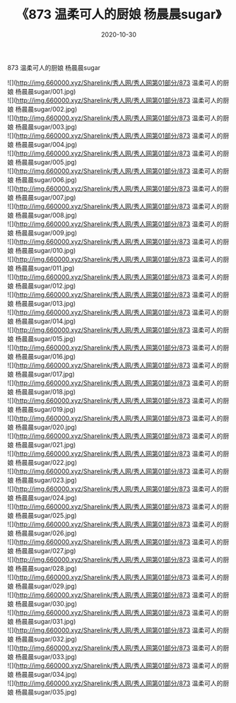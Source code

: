 ﻿---
layout: post
title:  《873 温柔可人的厨娘 杨晨晨sugar》
date:   2020-10-30
img: http://img.660000.xyz/Sharelink/秀人网/秀人网第01部分/873 温柔可人的厨娘 杨晨晨sugar/000.jpg
categories: [美女, 清纯, 唯美]
---

873 温柔可人的厨娘 杨晨晨sugar

  ![](http://img.660000.xyz/Sharelink/秀人网/秀人网第01部分/873 温柔可人的厨娘 杨晨晨sugar/001.jpg) <br> ![](http://img.660000.xyz/Sharelink/秀人网/秀人网第01部分/873 温柔可人的厨娘 杨晨晨sugar/002.jpg) <br> ![](http://img.660000.xyz/Sharelink/秀人网/秀人网第01部分/873 温柔可人的厨娘 杨晨晨sugar/003.jpg) <br> ![](http://img.660000.xyz/Sharelink/秀人网/秀人网第01部分/873 温柔可人的厨娘 杨晨晨sugar/004.jpg) <br> ![](http://img.660000.xyz/Sharelink/秀人网/秀人网第01部分/873 温柔可人的厨娘 杨晨晨sugar/005.jpg) <br> ![](http://img.660000.xyz/Sharelink/秀人网/秀人网第01部分/873 温柔可人的厨娘 杨晨晨sugar/006.jpg) <br> ![](http://img.660000.xyz/Sharelink/秀人网/秀人网第01部分/873 温柔可人的厨娘 杨晨晨sugar/007.jpg) <br> ![](http://img.660000.xyz/Sharelink/秀人网/秀人网第01部分/873 温柔可人的厨娘 杨晨晨sugar/008.jpg) <br> ![](http://img.660000.xyz/Sharelink/秀人网/秀人网第01部分/873 温柔可人的厨娘 杨晨晨sugar/009.jpg) <br> ![](http://img.660000.xyz/Sharelink/秀人网/秀人网第01部分/873 温柔可人的厨娘 杨晨晨sugar/010.jpg) <br> ![](http://img.660000.xyz/Sharelink/秀人网/秀人网第01部分/873 温柔可人的厨娘 杨晨晨sugar/011.jpg) <br> ![](http://img.660000.xyz/Sharelink/秀人网/秀人网第01部分/873 温柔可人的厨娘 杨晨晨sugar/012.jpg) <br> ![](http://img.660000.xyz/Sharelink/秀人网/秀人网第01部分/873 温柔可人的厨娘 杨晨晨sugar/013.jpg) <br> ![](http://img.660000.xyz/Sharelink/秀人网/秀人网第01部分/873 温柔可人的厨娘 杨晨晨sugar/014.jpg) <br> ![](http://img.660000.xyz/Sharelink/秀人网/秀人网第01部分/873 温柔可人的厨娘 杨晨晨sugar/015.jpg) <br> ![](http://img.660000.xyz/Sharelink/秀人网/秀人网第01部分/873 温柔可人的厨娘 杨晨晨sugar/016.jpg) <br> ![](http://img.660000.xyz/Sharelink/秀人网/秀人网第01部分/873 温柔可人的厨娘 杨晨晨sugar/017.jpg) <br> ![](http://img.660000.xyz/Sharelink/秀人网/秀人网第01部分/873 温柔可人的厨娘 杨晨晨sugar/018.jpg) <br> ![](http://img.660000.xyz/Sharelink/秀人网/秀人网第01部分/873 温柔可人的厨娘 杨晨晨sugar/019.jpg) <br> ![](http://img.660000.xyz/Sharelink/秀人网/秀人网第01部分/873 温柔可人的厨娘 杨晨晨sugar/020.jpg) <br> ![](http://img.660000.xyz/Sharelink/秀人网/秀人网第01部分/873 温柔可人的厨娘 杨晨晨sugar/021.jpg) <br> ![](http://img.660000.xyz/Sharelink/秀人网/秀人网第01部分/873 温柔可人的厨娘 杨晨晨sugar/022.jpg) <br> ![](http://img.660000.xyz/Sharelink/秀人网/秀人网第01部分/873 温柔可人的厨娘 杨晨晨sugar/023.jpg) <br> ![](http://img.660000.xyz/Sharelink/秀人网/秀人网第01部分/873 温柔可人的厨娘 杨晨晨sugar/024.jpg) <br> ![](http://img.660000.xyz/Sharelink/秀人网/秀人网第01部分/873 温柔可人的厨娘 杨晨晨sugar/025.jpg) <br> ![](http://img.660000.xyz/Sharelink/秀人网/秀人网第01部分/873 温柔可人的厨娘 杨晨晨sugar/026.jpg) <br> ![](http://img.660000.xyz/Sharelink/秀人网/秀人网第01部分/873 温柔可人的厨娘 杨晨晨sugar/027.jpg) <br> ![](http://img.660000.xyz/Sharelink/秀人网/秀人网第01部分/873 温柔可人的厨娘 杨晨晨sugar/028.jpg) <br> ![](http://img.660000.xyz/Sharelink/秀人网/秀人网第01部分/873 温柔可人的厨娘 杨晨晨sugar/029.jpg) <br> ![](http://img.660000.xyz/Sharelink/秀人网/秀人网第01部分/873 温柔可人的厨娘 杨晨晨sugar/030.jpg) <br> ![](http://img.660000.xyz/Sharelink/秀人网/秀人网第01部分/873 温柔可人的厨娘 杨晨晨sugar/031.jpg) <br> ![](http://img.660000.xyz/Sharelink/秀人网/秀人网第01部分/873 温柔可人的厨娘 杨晨晨sugar/032.jpg) <br> ![](http://img.660000.xyz/Sharelink/秀人网/秀人网第01部分/873 温柔可人的厨娘 杨晨晨sugar/033.jpg) <br> ![](http://img.660000.xyz/Sharelink/秀人网/秀人网第01部分/873 温柔可人的厨娘 杨晨晨sugar/034.jpg) <br> ![](http://img.660000.xyz/Sharelink/秀人网/秀人网第01部分/873 温柔可人的厨娘 杨晨晨sugar/035.jpg) <br>